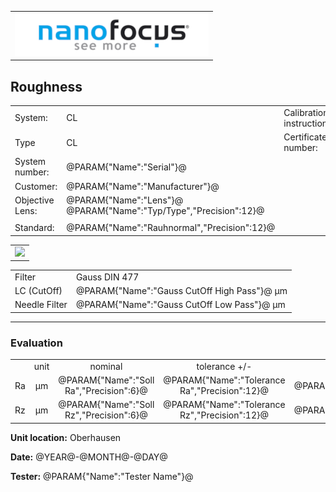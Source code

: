 <!--   EvalAlgoName=NF_NED_MScan_Abnahme_Rauheit_LS -->


||
|-:|
|![](logo.png)|


## Roughness 

 


|||||
|-|-|-|-|
|System: |  CL |Calibration instruction:| VDI/VDE 2655 Part 1.2|
|Type|   CL| Certificate number: |@PARAM{"Name":"Serial"}@-@YEAR@@MONTH@@DAY@|
|System number:| @PARAM{"Name":"Serial"}@|||
|Customer:| @PARAM{"Name":"Manufacturer"}@|||
|Objective Lens: |@PARAM{"Name":"Lens"}@  @PARAM{"Name":"Typ/Type","Precision":12}@ |||
| |  |||
|Standard: |@PARAM{"Name":"Rauhnormal","Precision":12}@|||

 

 

|| 
|:-:|
|![](Roughness_LS.svg)|
 


|||
|:-|:-|
|Filter|Gauss DIN 477|
|LC (CutOff) | @PARAM{"Name":"Gauss CutOff High Pass"}@ µm|
|Needle Filter |@PARAM{"Name":"Gauss CutOff Low Pass"}@ µm| 

--- 

### Evaluation
||||||||
|:-:|:-:|:-:|:-:|:-:|:-:|:-:|
| |unit  |nominal   | tolerance   +/- | actual | status|
| Ra   | µm | @PARAM{"Name":"Soll Ra","Precision":6}@ |    @PARAM{"Name":"Tolerance Ra","Precision":12}@|  @PARAM{"Name":"Ra","Precision":3}@ | <span id="controlRa"></span>|
| Rz   | µm| @PARAM{"Name":"Soll Rz","Precision":6}@  |    @PARAM{"Name":"Tolerance Rz","Precision":12}@ |  @PARAM{"Name":"Rz","Precision":3}@ | <span id="controlRz"> </span>|
 
 

__Unit location:__ Oberhausen

__Date:__ @YEAR@-@MONTH@-@DAY@ 

__Tester:__ @PARAM{"Name":"Tester Name"}@


 

<div id="sumresults">  </div>

<script>

var PARAM = @PJSON{"Set":0}@;
var TOLERANCE = @PJSON{"Set":2}@;
var META = @MJSON{"Set":0}@;
 

var tolerance = TOLERANCE["Tolerance Ra"].value;
var value = PARAM["Ra"].value;
var nominal =  @PARAM{"Name":"Soll Ra"}@;
var status ="";
if(value < nominal-tolerance || value > nominal+tolerance) 
{
 status = "not Ok";
} 
else
{
 status = "Ok";
}

document.getElementById("controlRa").innerHTML  = status;

var Result = {"value":0,"nominal":0,"status":"","timestamp":0};
Result["value"] = value;
Result["nominal"] = nominal;
Result["status"] = status;
Result["timestamp"] = Date.now();
sessionStorage.setItem(document.title+"Result_Ra", JSON.stringify(Result));




tolerance = TOLERANCE["Tolerance Rz"].value;
value = PARAM["Rz"].value;
nominal =  @PARAM{"Name":"Soll Rz"}@;
if(  value < nominal-tolerance || value > nominal+tolerance) 
{
  status = "not Ok";
} 
else
{
  status = "Ok";
}
document.getElementById("controlRz").innerHTML = status;

Result["value"] = value;
Result["nominal"] = nominal;
Result["status"] = status;
Result["timestamp"] = Date.now();
sessionStorage.setItem(document.title+"Result_Rz", JSON.stringify(Result));


</script>

 
